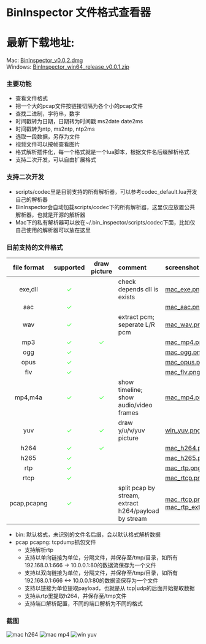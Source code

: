 # BinInspector 文件格式查看器
# 最新下载地址:
  Mac: [BinInspector_v0.0.2.dmg](https://github.com/tongpengfei/bin_inspector/releases/download/v0.0.2/BinInspector_v0.0.2.dmg)  
  Windows: [BinInspector_win64_release_v0.0.1.zip](https://github.com/tongpengfei/bin_inspector/releases/download/v0.0.2/BinInspector_win64_release_v0.0.2.zip)
  
  
### 主要功能
  * 查看文件格式
  * 把一个大的pcap文件按链接切隔为各个小的pcap文件
  * 查找二进制，字符串，数字
  * 时间戳转为日期，日期转为时间戳 ms2date date2ms
  * 时间戳转为ntp, ms2ntp, ntp2ms
  * 选取一段数据，另存为文件
  * 视频文件可以按帧查看图片
  * 格式解析插件化，每一个格式就是一个lua脚本，根据文件名后缀解析格式
  * 支持二次开发，可以自由扩展格式

### 支持二次开发
  * scripts/codec里是目前支持的所有解析器，可以参考codec_default.lua开发自己的解析器
  * BinInspector会自动加载scripts/codec下的所有解析器，这里仅应放置公共解析器，也就是开源的解析器
  * Mac下的私有解析器可以放在~/.bin_inspector/scripts/codec下面，比如仅自己使用的解析器可以放在这里

### 目前支持的文件格式

| file format | supported | draw picture | comment | screenshot |
| :-----: | :----: | :----: | :---- | :---- |
| exe,dll | <font color='#33FF33'>✓</font> |   | check depends dll is exists | [mac_exe.png](doc/screenshots/mac_exe.png)  |
| aac | <font color='#33FF33'>✓</font> |   |   | [mac_aac.png](doc/screenshots/mac_aac.png)  |
| wav | <font color='#33FF33'>✓</font> |   | extract pcm; seperate L/R pcm  | [mac_wav.png](doc/screenshots/mac_wav.png) |
| mp3 | <font color='#33FF33'>✓</font> | <font color='#33FF33'>✓</font> |   | [mac_mp4.png](doc/screenshots/mac_mp3.png) |
| ogg | <font color='#33FF33'>✓</font> |   |   | [mac_ogg.png](doc/screenshots/mac_ogg.png) |
| opus | <font color='#33FF33'>✓</font> |   |   | [mac_opus.png](doc/screenshots/mac_opus.png) |
| flv | <font color='#33FF33'>✓</font> |   |   | [mac_flv.png](doc/screenshots/mac_flv.png) |
| mp4,m4a | <font color='#33FF33'>✓</font> | <font color='#33FF33'>✓</font> | show timeline; show audio/video frames  | [mac_mp4.png](doc/screenshots/mac_mp4.png) |
| yuv | <font color='#33FF33'>✓</font> | <font color='#33FF33'>✓</font> | draw y/u/v/yuv picture  | [win_yuv.png](doc/screenshots/win_yuv.png) |
| h264 | <font color='#33FF33'>✓</font> | <font color='#33FF33'>✓</font> |   | [mac_h264.png](doc/screenshots/mac_h264.png) |
| h265 | <font color='#33FF33'>✓</font> |   |   | [mac_h265.png](doc/screenshots/mac_h265.png) |
| rtp | <font color='#33FF33'>✓</font> |   |   | [mac_rtp.png](doc/screenshots/mac_pcap_rtp.png)|
| rtcp | <font color='#33FF33'>✓</font> |   |   | [mac_rtcp.png](doc/screenshots/mac_rtcp.png) |
| pcap,pcapng | <font color='#33FF33'>✓</font> |  | split pcap by stream, extract h264/payload by stream | [mac_rtcp.png](doc/screenshots/mac_pcap.png)  [mac_rtp_extract_h264.png](doc/screenshots/mac_pcap_rtp_extract_h264.png) |

  * bin: 默认格式，未识别的文件名后缀，会以默认格式解析数据
  * pcap pcapng: tcpdump抓包文件
    * 支持解析rtp
    * 支持以单向链接为单位，分隔文件，并保存至/tmp/目录，如所有192.168.0.1:666 -> 10.0.0.1:80的数据流保存为一个文件
    * 支持以双向链接为单位，分隔文件，并保存至/tmp/目录，如所有192.168.0.1:666 <-> 10.0.0.1:80的数据流保存为一个文件
    * 支持以链接为单位提取payload，也就是从 tcp|udp的后面开始提取数据
    * 支持从rtp里提取h264，并保存至/tmp文件
    * 支持端口解析配置，不同的端口解析为不同的格式

### 截图
![mac h264](doc/screenshots/mac_h264.png)
![mac mp4](doc/screenshots/mac_mp4.png)
![win yuv](doc/screenshots/win_yuv.png)
